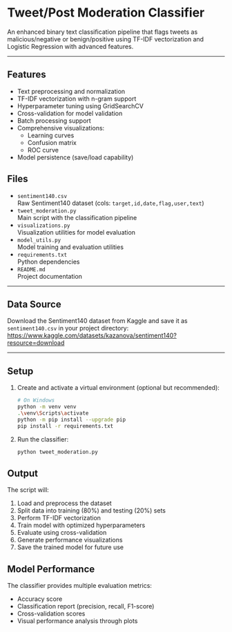 # Tweet/Post Moderation Classifier

An enhanced binary text classification pipeline that flags tweets as malicious/negative or benign/positive using TF-IDF vectorization and Logistic Regression with advanced features.

---

## Features

- Text preprocessing and normalization
- TF-IDF vectorization with n-gram support
- Hyperparameter tuning using GridSearchCV
- Cross-validation for model validation
- Batch processing support
- Comprehensive visualizations:
  - Learning curves
  - Confusion matrix
  - ROC curve
- Model persistence (save/load capability)

## Files

- `sentiment140.csv`  
  Raw Sentiment140 dataset (cols: `target,id,date,flag,user,text`)
- `tweet_moderation.py`  
  Main script with the classification pipeline
- `visualizations.py`  
  Visualization utilities for model evaluation
- `model_utils.py`  
  Model training and evaluation utilities
- `requirements.txt`  
  Python dependencies
- `README.md`  
  Project documentation

---

## Data Source

Download the Sentiment140 dataset from Kaggle and save it as `sentiment140.csv` in your project directory:  
https://www.kaggle.com/datasets/kazanova/sentiment140?resource=download

---

## Setup

1. Create and activate a virtual environment (optional but recommended):
   ```bash
   # On Windows
   python -m venv venv
   .\venv\Scripts\activate
   python -m pip install --upgrade pip
   pip install -r requirements.txt
   ```

2. Run the classifier:
   ```bash
   python tweet_moderation.py
   ```

## Output

The script will:
1. Load and preprocess the dataset
2. Split data into training (80%) and testing (20%) sets
3. Perform TF-IDF vectorization
4. Train model with optimized hyperparameters
5. Evaluate using cross-validation
6. Generate performance visualizations
7. Save the trained model for future use

## Model Performance

The classifier provides multiple evaluation metrics:
- Accuracy score
- Classification report (precision, recall, F1-score)
- Cross-validation scores
- Visual performance analysis through plots
